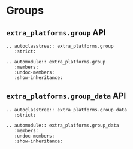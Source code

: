 # Groups

## `extra_platforms.group` API

```{eval-rst}
.. autoclasstree:: extra_platforms.group
   :strict:
```

```{eval-rst}
.. automodule:: extra_platforms.group
   :members:
   :undoc-members:
   :show-inheritance:
```

## `extra_platforms.group_data` API

```{eval-rst}
.. autoclasstree:: extra_platforms.group_data
   :strict:
```

```{eval-rst}
.. automodule:: extra_platforms.group_data
   :members:
   :undoc-members:
   :show-inheritance:
```
